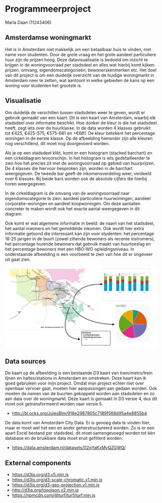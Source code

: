 # Programmeerproject

Maria Daan (11243406)

## Amsterdamse woningmarkt
Het is in Amsterdam niet makkelijk om een betaalbaar huis te vinden, met name voor studenten. Door de grote vraag en het grote aandeel particuliere huur zijn de prijzen hoog. Deze datavisualisatie is bedoeld om inzicht te krijgen in de woningvoorraad per stadsdeel en alles wat hierbij komt kijken: prijzen, omvang, eigendomscategorieën, bewonerskenmerken etc. Het doel van dit project is om een duidelijk overzicht van de huidige  woningmarkt in Amsterdam neer te zetten, wat aantoont in welke gebieden de kans op een woning voor studenten het grootste is.

## Visualisatie
Om duidelijk de verschillen tussen stadsdelen weer te geven, wordt er gebruik gemaakt van een kaart. Dit is een kaart van Amsterdam, waarbij elk stadsdeel over informatie beschikt. Hoe donker de kleur is die het stadsdeel heeft, zegt iets over de huurklasse. In de data worden 4 klasses gebruikt: tot €425,	€425-575, €575-681 en	>€681. De kleur betekent het percentage woningen in de eerste klasse. Op de afbeelding hieronder zijn alle kleuren nog verschillend, dit moet nog doorgevoerd worden.

Als je op een stadsdeel klikt, komt er een histogram (stacked barchart) en een cirkeldiagram tevoorschijn. In het histogram is iets gedetailleerder te zien hoe het precies zit met de woningvoorraad op gebied van huurprijzen. De 4 klasses die hiervoor besproken zijn, worden in de barchart weergegeven. De tweede bar geeft de inkomensverdeling weer, verdeeld over 6 klasses. Bij beide bars worden ook de absolute cijfers die hierbij horen weergegeven.

In de cirkeldiagram is de omvang van de woningvoorraad naar eigendomscategorie te zien: aandeel particuliere huurwoningen, aandeel corporatie-woningen en aandeel koopwoningen. Om deze aantallen concreter te maken wordt ook het exacte aantal weergegeven in dit diagram.

Ook komt er wat algemene informatie in beeld: de naam van het stadsdeel, het aantal inwoners en het gemiddelde inkomen. Ook wordt hier extra informatie getoond die interessant kan zijn voor studenten: het percentage 18-25 jarigen in de buurt (zowel zittende bewoners als recente instromers), het percentage hurende bewoners dat gebruik maakt van huurtoeslag en het percentage bewoners met een HBO-WO opleidingsniveau. In onderstaande afbeelding is een voorbeeld te zien van hoe dit er ongeveer uit gaat zien.

![blah](https://github.com/mariadaan/Project/blob/master/doc/map.jpg)

## Data sources
De kaart op de afbeelding is een bestaande D3 kaart van tram/metro/trein lijnen en haltes/stations in Amsterdam en omstreken. Deze kaart kan ik goed gebruiken voor mijn project. Omdat mijn project echter niet over openbaar vervoer gaat, moeten hier aanpassingen aan gedaan worden. Ook moeten de namen van de buurten gekoppeld worden aan stadsdelen en zo aan data over de woningmarkt. Deze kaart is gemaakt in D3 versie 4, dus dit moet ook getransformeerd worden naar versie 5.
- http://bl.ocks.org/JulesBlm/918e2987805c7189f568d95a4e8855b4

De data komt van Amsterdam City Data. Er is genoeg data te vinden hier, maar er moet wel het een en ander geherstructureerd worden. Zo is er een apart Excel bestand per stadsdeel, dit moet samengevoegd worden tot één database en de bruikbare data moet eruit gefilterd worden.
- https://data.amsterdam.nl/datasets/02qYaKxMyQZGWQ/

## External components
- https://d3js.org/d3.v5.min.js
- https://d3js.org/d3-scale-chromatic.v1.min.js
- https://d3js.org/d3-geo-projection.v1.min.js
- http://d3js.org/topojson.v2.min.js
- https://npmcdn.com/@turf/turf/turf.min.js
